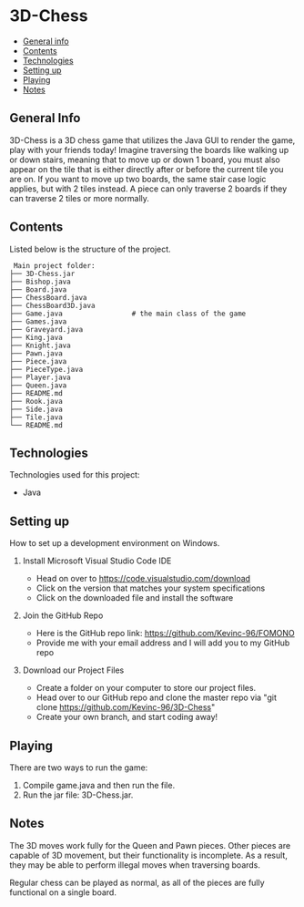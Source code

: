 <!-- Readme Start:
* This readme format was taken from a previous project
Source: https://github.com/Kevinc-96/Phresh/blob/main/README.md#general-info -->

# 3D-Chess

* [General info](#general-info)
* [Contents](#contents)
* [Technologies](#technologies)
* [Setting up](#setting-up)
* [Playing](#playing)
* [Notes](#notes)


## General Info
3D-Chess is a 3D chess game that utilizes the Java GUI to render the game, play with your friends today! Imagine traversing the boards like walking up or down stairs, meaning that to move up or down 1 board, you must also appear on the tile that is either directly after or before the current tile you are on. If you want to move up two boards, the same stair case logic applies, but with 2 tiles instead. A piece can only traverse 2 boards if they can traverse 2 tiles or more normally.

## Contents
Listed below is the structure of the project.

```
 Main project folder: 
├── 3D-Chess.jar                
├── Bishop.java              
├── Board.java              
├── ChessBoard.java
├── ChessBoard3D.java
├── Game.java                 # the main class of the game
├── Games.java
├── Graveyard.java
├── King.java
├── Knight.java
├── Pawn.java
├── Piece.java
├── PieceType.java
├── Player.java
├── Queen.java
├── README.md
├── Rook.java
├── Side.java
├── Tile.java
└── README.md

```
## Technologies
Technologies used for this project:
* Java

## Setting up
How to set up a development environment on Windows.
1. Install Microsoft Visual Studio Code IDE
    * Head on over to https://code.visualstudio.com/download
    * Click on the version that matches your system specifications
    * Click on the downloaded file and install the software

2. Join the GitHub Repo
    * Here is the GitHub repo link: https://github.com/Kevinc-96/FOMONO
    * Provide me with your email address and I will add you to my GitHub repo

4. Download our Project Files 
    * Create a folder on your computer to store our project files.
    * Head over to our GitHub repo and clone the master repo via "git clone https://github.com/Kevinc-96/3D-Chess"
    * Create your own branch, and start coding away!

## Playing
There are two ways to run the game:
1. Compile game.java and then run the file.
2. Run the jar file: 3D-Chess.jar.

## Notes
The 3D moves work fully for the Queen and Pawn pieces. Other pieces are capable of 3D movement, but their functionality is incomplete. As a result, they may be able to perform illegal moves when traversing boards. 

Regular chess can be played as normal, as all of the pieces are fully functional on a single board.
```
